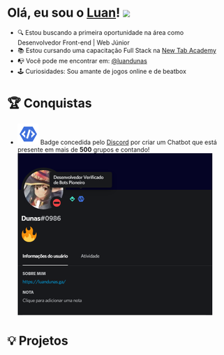 # Olá, eu sou o [Luan](https://luandunas.ga/)! <img src="https://raw.githubusercontent.com/MartinHeinz/MartinHeinz/master/wave.gif" width="30px">

<div>
	<ul>
		<li>🔍 Estou buscando a primeira oportunidade na área como Desenvolvedor Front-end | Web Júnior</li>
		<li>📚 Estou cursando uma capacitação Full Stack na <a href="https://newtab.academy/" target="_blank">New Tab Academy</a></li>
		<li>📭 Você pode me encontrar em: <a href="https://twitter.com/luandunas">@luandunas</a></li>
		<li>🕹️ Curiosidades: Sou amante de jogos online e de beatbox</li>
	</ul>
</div>

##

<div>
	<h1>🏆 Conquistas</h1>
	<ul>
		<li><img src="img/discordDeveloperBadge.svg"> Badge concedida pelo <a href="https://discord.com/">Discord</a> por criar um Chatbot que está presente em mais de <strong>500</strong> grupos e contando! <img src="img/discordprofile.PNG"></li>
	</ul>
</div>

##

<div>
	<h1>💡 Projetos</h1>
</div>